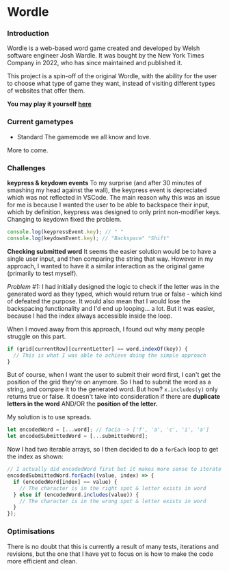 # Wordle

### Introduction

Wordle is a web-based word game created and developed by Welsh software engineer Josh Wardle. It was bought by the New York Times Company in 2022, who has since maintained and published it.

This project is a spin-off of the original Wordle, with the ability for the user to choose what type of game they want, instead of visiting different types of websites that offer them.

**You may play it yourself [here](https://joelmce.github.io/wordle/ "here")**

### Current gametypes

- Standard
  The gamemode we all know and love.

More to come.

### Challenges

**keypress & keydown events**
To my surprise (and after 30 minutes of smashing my head against the wall), the keypress event is depreciated which was not reflected in VSCode. The main reason why this was an issue for me is because I wanted the user to be able to backspace their input, which by definition, keypress was designed to only print non-modifier keys. Changing to keydown fixed the problem.

```javascript
console.log(keypressEvent.key); // " "
console.log(keydownEvent.key); // "Backspace" "Shift"
```

**Checking submitted word**
It seems the easier solution would be to have a single user input, and then comparing the string that way. However in my approach, I wanted to have it a similar interaction as the original game (primarily to test myself).

_Problem #1:_ I had initially designed the logic to check if the letter was in the generated word as they typed, which would return true or false - which kind of defeated the purpose. It would also mean that I would lose the backspacing functionality and I'd end up looping... a lot. But it was easier, because I had the index always accessible inside the loop.

When I moved away from this approach, I found out why many people struggle on this part.

```javascript
if (grid[currentRow][currentLetter] == word.indexOf(key)) {
  // This is what I was able to achieve doing the simple approach
}
```

But of course, when I want the user to submit their word first, I can't get the position of the grid they're on anymore. So I had to submit the word as a string, and compare it to the generated word. But how? `x.includes(y)` only returns true or false. It doesn't take into consideration if there are **duplicate letters in the word** AND/OR the **position of the letter.**

My solution is to use spreads.

```javascript
let encodedWord = [...word]; // facia -> ['f', 'a', 'c', 'i', 'a']
let encodedSubmittedWord = [...submittedWord];
```

Now I had two iterable arrays, so I then decided to do a `forEach` loop to get the index as shown:

```javascript
// I actually did encodedWord first but it makes more sense to iterate through the users submission rather than the constant word itself
encodedSubmittedWord.forEach((value, index) => {
  if (encodedWord[index] == value) {
    // The character is in the right spot & letter exists in word
  } else if (encodedWord.includes(value)) {
    // The character is in the wrong spot & letter exists in word
  }
});
```

### Optimisations

There is no doubt that this is currently a result of many tests, iterations and revisions, but the one that I have yet to focus on is how to make the code more efficient and clean.
